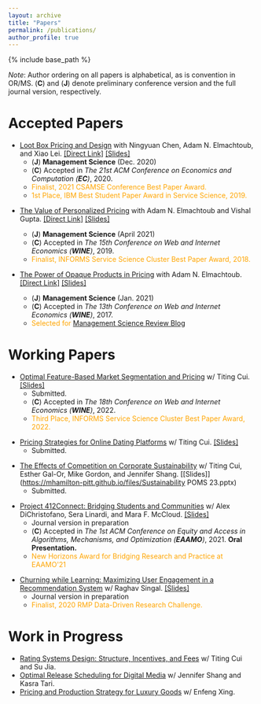 ```yaml
---
layout: archive
title: "Papers"
permalink: /publications/
author_profile: true
---
```


{% include base_path %}

_Note_: Author ordering on all papers is alphabetical, as is convention in OR/MS. (**C**) and (**J**) denote preliminary conference version and the full journal version, respectively.

# **Accepted Papers**

* [Loot Box Pricing and Design](https://pubsonline.informs.org/doi/10.1287/mnsc.2020.3748) with Ningyuan Chen, Adam N. Elmachtoub, and Xiao Lei. [[Direct Link]](https://mhamilton-pitt.github.io/files/lb_final.pdf) [[Slides]](https://mhamilton-pitt.github.io/files/LBPD_talk.pptx)
  * (**J**) **Management Science** (Dec. 2020)
  * (**C**) Accepted in *The 21st ACM Conference on Economics and Computation (**EC**)*, 2020.
  * <span style="color: orange;">Finalist, 2021 CSAMSE Conference Best Paper Award.</span>
  * <span style="color: orange;">1st Place, IBM Best Student Paper Award in Service Science, 2019.</span>
<!--   * Invited to present at the [Federal Trade Commission (FTC) Workshop on Consumer Issues Related to Loot Boxes](https://www.ftc.gov/news-events/events-calendar/inside-game-unlocking-consumer-issues-surrounding-loot-boxes), 2019 (one of four research papers selected). -->

* [The Value of Personalized Pricing](https://pubsonline.informs.org/doi/abs/10.1287/mnsc.2020.3821) with Adam N. Elmachtoub and Vishal Gupta. [[Direct Link]](https://mhamilton-pitt.github.io/files/vopp_final.pdf) [[Slides]](https://mhamilton-pitt.github.io/files/VoPP_talk.pptx)
  * (**J**) **Management Science** (April 2021) 
  * (**C**) Accepted in *The 15th Conference on Web and Internet Economics (**WINE**)*, 2019.
  * <span style="color: orange;">Finalist, INFORMS Service Science Cluster Best Paper Award, 2018. </span>

* [The Power of Opaque Products in Pricing](https://pubsonline.informs.org/doi/10.1287/mnsc.2020.3750) with Adam N. Elmachtoub. [[Direct Link]](https://mhamilton-pitt.github.io/files/opq_final.pdf) [[Slides]](https://mhamilton-pitt.github.io/files/OPQ_talk.pptx)
  * (**J**) **Management Science** (Jan. 2021)
  * (**C**) Accepted in *The 13th Conference on Web and Internet Economics (**WINE**)*, 2017.
  * <span style="color: orange;"> Selected for [Management Science Review Blog](https://www.informs.org/Blogs/ManSci-Blogs/Management-Science-Review/Don-t-make-me-choose!-Opaque-selling-as-an-alternative-to-discriminatory-pricing)</span>

# **Working Papers**

* [Optimal Feature-Based Market Segmentation and Pricing](https://papers.ssrn.com/sol3/papers.cfm?abstract_id=4151103) w/ Titing Cui. [[Slides]](https://mhamilton-pitt.github.io/files/FBMSP_SS.pptx)
  * Submitted.
  * (**C**) Accepted in *The 18th Conference on Web and Internet Economics (**WINE**)*, 2022.
  * <span style="color: orange;">Third Place, INFORMS Service Science Cluster Best Paper Award, 2022.</span>
<!--   * <details><summary>Abstract</summary> With the rapid development of data-driven analytics, many firms have begun experimenting with personalized pricing strategies, i.e. strategies that predict a customer's valuation then offer them a tailored price. Ideally, a firm would perfectly predict each customer's valuation and price their goods accordingly. Unfortunately, in practice these valuations must be predicted by the firm using noisy regression models, and the number of prices the firm can offer is constrained by operational considerations. In this work, we give a general framework for analyzing and optimizing semi-personalized pricing strategies where the seller uses features about their customers to jointly segment and price their market. Specifically, we show how a seller can leverage a noisy valuation model to construct segmentation and pricing decisions with provable bounds on the lost revenue. We then give a series of the results that explain how a seller can improve their strategies by decomposing their lost profits as stemming from either prediction error or limited price flexibility. Along the way we prove a number of structural properties about monopoly pricing when valuations are the output of a regression model that may be of independent interest. </details> -->

* [Pricing Strategies for Online Dating Platforms](https://papers.ssrn.com/sol3/papers.cfm?abstract_id=4032735) w/ Titing Cui. [[Slides]](https://mhamilton-pitt.github.io/files/ODP_pptx.pptx)
  * Submitted. 
<!--   * <details><summary>Abstract</summary> Online dating has recently become the most common way for new couples to meet, with three-in-ten Americans having used dating apps, and revenues from dating apps swelling to more than five billion annually. The majority of these dating apps earn revenue via subscription based pricing, where subscriptions for access to the app are sold at a fixed price. Subscription based pricing is a ubiquitous way to monetize mobile apps, however in the context of online dating is controversial as it potentially misaligns the incentives of the platform and its users. Another, less popular but more traditional monetization strategy is the contract based model, in which the dating app is contracted by the user to facilitate a search for a partner at some agreed upon one time price. The purpose of this work is to understand the profit and welfare trade-offs associated with either pricing strategy for online dating platforms. We present a natural and novel model for the operation of an online dating platform. In our model, we show that subscription pricing always achieves at least 36.7% of the profit earned by contract pricing for all market parameters, explaining its prevalence in practice. We then take a fine-grained approach and establish profit dominance relations between the two strategies when the marginal cost of operation is small or large, respectively. We show that in online settings contract pricing is guaranteed to yield higher profit. Further, under a natural slow matching condition, we show that in online settings profit maximizing contract pricing leads to a higher percentage of the user-base getting matched. Finally, we show that contract pricing allows the platform to incorporate user preference information in a way that aligns the interest of the platform and user, solving the potential incentive issues that plague subscription pricing. </details> -->

* [The Effects of Competition on Corporate Sustainability](https://papers.ssrn.com/sol3/papers.cfm?abstract_id=4344348) w/ Titing Cui, Esther Gal-Or, Mike Gordon, and Jennifer Shang. [[Slides]](https://mhamilton-pitt.github.io/files/Sustainability POMS 23.pptx)
  * Submitted. 
<!--   * <details><summary>Abstract</summary> We investigate the relationship between competition and market composition on prosocial corporate behaviors, with a focus on the adoption and proliferation of green technologies. We examine a model in which producers offer one of two substitutable goods: one that is inexpensive to produce but less environmentally responsible, referred to as the \textit{non-green} product, and another that is more costly but sustainably produced, referred to as the \textit{green} product. The producers of these goods can either cooperate or compete in the market, controlling both their price and level of corporate social responsibility (CSR) in order to maximize revenue. Using Salop's circle model, we examine a variety of arrangements of green and non-green producers and analyze the equilibrium policies that result. We find that in markets where firms produce both green and non-green goods, a reduction in the additional cost of green manufacturing induces more green investment and prosocial corporate investment when producers cooperate. On the other hand, when the green product is absent from the market, reductions in green production cost can more readily lead to the introduction of the green good in competitive markets. These results have significant implications for policy-making, as they provide insight into which types of markets are most affected by reductions in the cost of green goods, such as those resulting from government subsidies or technological innovation. </details> -->

* [Project 412Connect: Bridging Students and Communities](https://papers.ssrn.com/sol3/papers.cfm?abstract_id=3923036) w/ Alex DiChristofano, Sera Linardi, and Mara F. McCloud. [[Slides]](https://mhamilton-pitt.github.io/files/412Connect_EAAMO.pdf)
  * Journal version in preparation
  * (**C**) Accepted in *The 1st ACM Conference on Equity and Access in Algorithms, Mechanisms, and Optimization (**EAAMO**)*, 2021. **Oral Presentation.**
  * <span style="color: orange;">New Horizons Award for Bridging Research and Practice at EAAMO'21</span>
<!--   * <details><summary>Abstract</summary> In this work, we describe some of the challenges Black-owned businesses face both in the United States and specifically in the city of Pittsburgh. Taking into account local dynamics and the communicated desires of Black-owned businesses in the Pittsburgh region, we determine that university students represent an under-utilized market for these businesses. We investigate the root causes for this inefficiency and design and implement a platform, 412Connect (\url{https://www.412connect.org/}), to increase online support for Pittsburgh Black-owned businesses from students in the greater university community. The site operates by coordinating interactions between student users and participating businesses via targeted recommendations. For platform designers, we describe the project from its conception, paying special attention to our motivation and design choices. Our design choices are aided by two simple, novel models for badge design and recommendation systems that may be of theoretical interest. We also highlight challenges and lessons from coordinating a grassroots volunteer project working in conjunction with community partners, and the opportunities and pitfalls of engaged scholarship. </details> -->
  
* [Churning while Learning: Maximizing User Engagement in a Recommendation System](https://papers.ssrn.com/sol3/papers.cfm?abstract_id=3871915) w/ Raghav Singal. [[Slides]](https://mhamilton-pitt.github.io/files/CwL_RMP.pptx)
  * Journal version in preparation 
  * <span style="color: orange;"> Finalist, 2020 RMP Data-Driven Research Challenge.  </span>
<!--   * <details><summary>Abstract</summary> Online media platforms such as Spotify, YouTube Music, and NetEase Cloud Music rely on long-term user engagement for revenue generation. The primary operational level under their control is content recommendation (i.e., what content to recommend to various users), where the right recommendation can induce users to further interact with the platform, sign-up for premium memberships, view ads, and more. However, given constantly updating supply (i.e., new content being created) and heterogeneous user behavior, optimal recommendation is challenging. It requires a careful balance between exploration (understanding the efficacy of new content) and exploitation (recommending well understood existing content). Motivated by a real-world impressions level dataset from NetEase Cloud Music, we propose a two-period model for the platform recommendation problem, with the aim of maximizing long term user engagement. Our model captures two key features of this marketplace: (1) supply-side learning (i.e., platform learning the efficacy of new content) and (2) demand-side heterogeneous churning (i.e., different users churning at different rates as a function of both their engagement and their types). We use our two-period model to understand the interplay between churning while learning and how it impacts the long-term user engagement. In addition to characterizing the structure of the optimal learning policy for the platform recommendation problem (i.e., which users to experiment on), we numerically illustrate our key findings on a wide range of parameters. We find that accounting for heterogeneous churning behavior while learning the efficacy of new content can lead to improvements of up to 14% in the long-term user engagement. </details> -->

# **Work in Progress**

* [Rating Systems Design: Structure, Incentives, and Fees]() w/ Titing Cui and Su Jia. 
* [Optimal Release Scheduling for Digital Media]() w/ Jennifer Shang and Kasra Tari. 
* [Pricing and Production Strategy for Luxury Goods]() w/ Enfeng Xing. 
